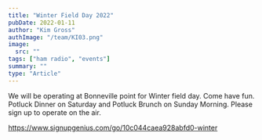 ```yaml
---
title: "Winter Field Day 2022"
pubDate: 2022-01-11
author: "Kim Gross"
authImage: "/team/KI03.png"
image:
  src: ""
tags: ["ham radio", "events"]
summary: ""
type: "Article"
---
```


We will be operating at Bonneville point for Winter field day. Come have fun. Potluck Dinner on Saturday and Potluck Brunch on Sunday Morning. Please sign up to operate on the air.

https://www.signupgenius.com/go/10c044caea928abfd0-winter
